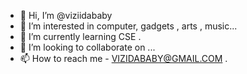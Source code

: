 - 👋 Hi, I’m @viziidababy
- 👀 I’m interested in computer, gadgets , arts , music...
- 🌱 I’m currently learning CSE .
- 💞️ I’m looking to collaborate on ...
- 📫 How to reach me - VIZIDABABY@GMAIL.COM .

<!---
viziidababy/viziidababy is a ✨ special ✨ repository because its `README.md` (this file) appears on your GitHub profile.
You can click the Preview link to take a look at your changes.
--->
